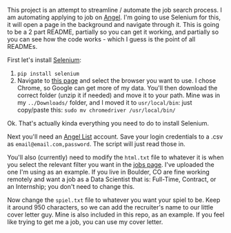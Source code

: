 This project is an attempt to streamline / automate the job search process. I am automating applying to job on [Angel](https://angel.co/). I'm going to use Selenium for this, it will open a page in the background and navigate through it. This is going to be a 2 part README, partially so you can get it working, and partially so you can see how the code works - which I guess is the point of all READMEs.

First let's install [Selenium](https://www.seleniumhq.org/):
1. `pip install selenium`
2. Navigate to [this page](http://selenium-python.readthedocs.io/installation.html#drivers) and select the browser you want to use. I chose Chrome, so Google can get more of my data. You'll then download the correct folder (unzip it if needed) and move it to your path. Mine was in my `../Downloads/` folder, and I moved it to `usr/local/bin`: just copy/paste this: `sudo mv chromedriver /usr/local/bin/`

Ok. That's actually kinda everything you need to do to install Selenium.

Next you'll need an [Angel List](https://angel.co/) account. Save your login credentials
to a .csv as `email@email.com,password`. The script will just read those in.

You'll also (currently) need to modify the `html.txt` file to whatever it is when
you select the relevant filter you want in the [jobs page](https://angel.co/jobs). I've uploaded the one I'm using as an example. If you live in Boulder, CO are fine working remotely and want a job as a Data Scientist that is: Full-Time, Contract, or an Internship; you don't need to change this.

Now change the `spiel.txt` file to whatever you want your spiel to be. Keep it around 950 characters, so we can add the recruiter's name to our little cover letter guy. Mine is also included in this repo, as an example. If you feel like trying to get me a job, you can use my cover letter.
